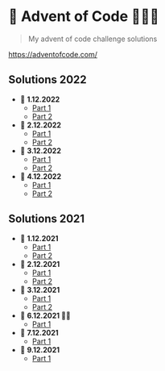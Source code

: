 # 🎄 Advent of Code 👨🏻‍💻
> My advent of code challenge solutions

https://adventofcode.com/

## Solutions 2022
* 📅 **1.12.2022**
  * [Part 1](https://github.com/patrikmasiar/advent-of-code/blob/main/2022/day1/part1.java)
  * [Part 2](https://github.com/patrikmasiar/advent-of-code/blob/main/2022/day1/part2.java)
* 📅 **2.12.2022**
  * [Part 1](https://github.com/patrikmasiar/advent-of-code/blob/main/2022/day2/part1.java)
  * [Part 2](https://github.com/patrikmasiar/advent-of-code/blob/main/2022/day2/part2.java)
* 📅 **3.12.2022**
  * [Part 1](https://github.com/patrikmasiar/advent-of-code/blob/main/2022/day3/part1.java)
  * [Part 2](https://github.com/patrikmasiar/advent-of-code/blob/main/2022/day3/part2.java)
* 📅 **4.12.2022**
  * [Part 1](https://github.com/patrikmasiar/advent-of-code/blob/main/2022/day4/part1.java)
  * [Part 2](https://github.com/patrikmasiar/advent-of-code/blob/main/2022/day4/part2.java)

## Solutions 2021
* 📅 **1.12.2021**
  * [Part 1](https://github.com/patrikmasiar/advent-of-code/blob/main/2021/day1/part1.java)
  * [Part 2](https://github.com/patrikmasiar/advent-of-code/blob/main/2021/day1/part2.java)
* 📅 **2.12.2021**
  * [Part 1](https://github.com/patrikmasiar/advent-of-code/blob/main/2021/day2/part1.java)
  * [Part 2](https://github.com/patrikmasiar/advent-of-code/blob/main/2021/day2/part2.java)
* 📅 **3.12.2021**
  * [Part 1](https://github.com/patrikmasiar/advent-of-code/blob/main/2021/day3/part1.java)
  * [Part 2](https://github.com/patrikmasiar/advent-of-code/blob/main/2021/day3/part2.java)
* 📅 **6.12.2021 🎅🏼**
  * [Part 1](https://github.com/patrikmasiar/advent-of-code/blob/main/2021/day6/part1.java)
* 📅 **7.12.2021**
  * [Part 1](https://github.com/patrikmasiar/advent-of-code/blob/main/2021/day7/part1.java)
* 📅 **9.12.2021**
  * [Part 1](https://github.com/patrikmasiar/advent-of-code/blob/main/2021/day9/part1.java)
